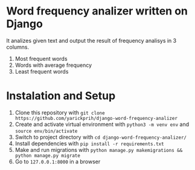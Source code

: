 # Word frequency analizer written on Django
It analizes given text and output the result of frequency analisys in 3 columns.
1) Most frequent words
2) Words with average frequency
3) Least frequent words

# Instalation and Setup
1) Clone this repository with `git clone https://github.com/yarickprih/django-word-frequency-analizer`
2) Create and activate virtual environment with `python3 -m venv env` and `source env/bin/activate`
3) Switch to project directory with `cd django-word-frequency-analizer/`
4) Install dependencies with `pip install -r requirements.txt`
5) Make and run migrations with `python manage.py makemigrations && python manage.py migrate`
6) Go to `127.0.0.1:8000` in a browser
